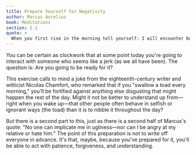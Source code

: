 ```yaml
---
title: Prepare Yourself for Negativity
author: Marcus Aurelius
book: Meditations
section: 2.1
quote: >
  When you first rise in the morning tell yourself: I will encounter busybodies, ingrates, egomaniacs, liars, the jealous and cranks. They are all stricken with these afflictions because they don't know the difference between good and evil. Because I have understood the beauty of good and the ugliness of evil, I know that these wrong-doers are still akin to me...and that none can do me harm, or implicate me in ugliness—nor can I be angry at my relatives or hate them. For we are made for cooperation.
---
```


You can be certain as clockwork that at some point today you're going to interact with someone who seems like a jerk (as we all have been). The question is: Are you going to be ready for it?

This exercise calls to mind a joke from the eighteenth-century writer and witticist Nicolas Chamfort, who remarked that if you "swallow a toad every morning," you'll be fortified against anything else disgusting that might happen the rest of the day. Might it not be better to understand up from—right when you wake up—that other people often behave in selfish or ignorant ways (the toad) than it is to nibble it throughout the day?

But there is a second part to this, just as there is a second half of Marcus's quote: "No one can implicate me in ugliness—nor can I be angry at my relative or hate him." The point of this preparation is not to write off everyone in advance. It's that, maybe, because you've prepared for it, you'll be able to act with patience, forgiveness, and understanding.
